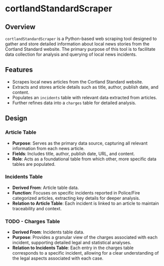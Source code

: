 # cortlandStandardScraper

## Overview
`cortlandStandardScraper` is a Python-based web scraping tool designed to gather and store detailed information about local news stories from the Cortland Standard website. The primary purpose of this tool is to facilitate data collection for analysis and querying of local news incidents.

## Features
- Scrapes local news articles from the Cortland Standard website.
- Extracts and stores article details such as title, author, publish date, and content.
- Populates an `incidents` table with relevant data extracted from articles.
- Further refines data into a `charges` table for detailed analysis.

## Design

### Article Table
- **Purpose**: Serves as the primary data source, capturing all relevant information from each news article.
- **Fields**: Includes title, author, publish date, URL, and content.
- **Role**: Acts as a foundational table from which other, more specific data tables are populated.

### Incidents Table
- **Derived From**: Article table data.
- **Function**: Focuses on specific incidents reported in Police/Fire categorized articles, extracting key details for deeper analysis.
- **Relation to Article Table**: Each incident is linked to an article to maintain traceability and context.

### TODO - Charges Table
- **Derived From**: Incidents table data.
- **Purpose**: Provides a granular view of the charges associated with each incident, supporting detailed legal and statistical analyses.
- **Relation to Incidents Table**: Each entry in the charges table corresponds to a specific incident, allowing for a clear understanding of the legal aspects associated with each case.
